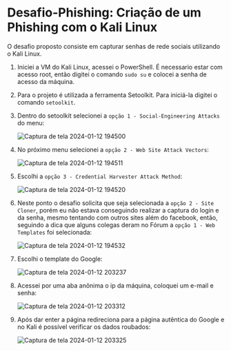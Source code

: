# Desafio-Phishing: Criação de um Phishing com o Kali Linux

O desafio proposto consiste em capturar senhas de rede sociais utilizando o Kali Linux.

1. Iniciei a VM do Kali Linux, acessei o PowerShell. É necessario estar com acesso root, então digitei o comando `sudo su` e colocei a senha de acesso da máquina.
2. Para o projeto é utilizada a ferramenta Setoolkit. Para iniciá-la digitei o comando `setoolkit`.
3. Dentro do setoolkit selecionei a `opção 1 - Social-Engineering Attacks` do menu:

   ![Captura de tela 2024-01-12 194500](https://github.com/isaabellasc/desafio-phishing/assets/149950274/8be531d2-2254-4b32-a928-54ae322f28ce)

4. No próximo menu selecionei a `opção 2 - Web Site Attack Vectors`:

   ![Captura de tela 2024-01-12 194511](https://github.com/isaabellasc/desafio-phishing/assets/149950274/a2c19abb-a0e4-438b-b806-fd3407ea7fac)

5. Escolhi a `opção 3 - Credential Harvester Attack Method`:

   ![Captura de tela 2024-01-12 194520](https://github.com/isaabellasc/desafio-phishing/assets/149950274/6514c39f-e573-425b-b729-645141a625dc)

6. Neste ponto o desafio solicita que seja selecionada a `opção 2 - Site Cloner`, porém eu não estava conseguindo realizar a captura do login e da senha, mesmo tentando com outros sites além do facebook, então, seguindo a dica que alguns colegas deram no Fórum a `opção 1 - Web Templates` foi selecionada:

   ![Captura de tela 2024-01-12 194532](https://github.com/isaabellasc/desafio-phishing/assets/149950274/e765ea29-582d-4a36-9a5d-8706f416a34f)

7. Escolhi o template do Google:

   ![Captura de tela 2024-01-12 203237](https://github.com/isaabellasc/desafio-phishing/assets/149950274/15783a09-fb16-491b-a46d-6d7669a71a30)

8. Acessei por uma aba anônima o ip da máquina, coloquei um e-mail e senha:

   ![Captura de tela 2024-01-12 203312](https://github.com/isaabellasc/desafio-phishing/assets/149950274/f3ff8ba7-b46e-4f7c-9b5a-86142c0c6343)

9. Após dar enter a página redireciona para a página autêntica do Google e no Kali é possível verificar os dados roubados:

    ![Captura de tela 2024-01-12 203325](https://github.com/isaabellasc/desafio-phishing/assets/149950274/65e40b72-b189-4003-8ab4-ded66f330298)

